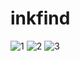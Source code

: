 # inkfind
 
![1](https://user-images.githubusercontent.com/67900555/173558870-637576df-26fd-44c1-8644-4d42fac8f212.png)
![2](https://user-images.githubusercontent.com/67900555/173558884-3c7e490b-4cae-41f4-b241-be99cb81947b.png)
![3](https://user-images.githubusercontent.com/67900555/173558894-d4b8f32f-27aa-44b9-83d5-fc78b3c43eca.png)
